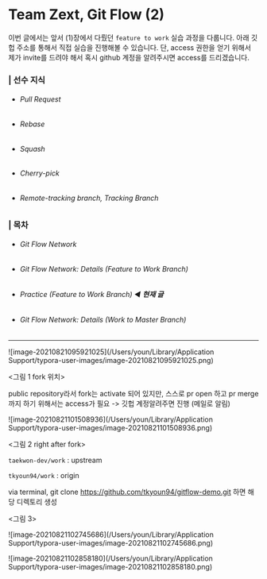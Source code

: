 # Team Zext, Git Flow (2) 

이번 글에서는 앞서 (1)장에서 다뤘던 `feature to work` 실습 과정을 다룹니다. 아래 깃헙 주소를 통해서 직접 실습을 진행해볼 수 있습니다. 단, access 권한을 얻기 위해서 제가 invite를 드려야 해서 혹시 github 계정을 알려주시면 access를 드리겠습니다. 

### | 선수 지식 

- ###### Pull Request 

- ###### Rebase

- ###### Squash

- ###### Cherry-pick

- ###### Remote-tracking branch, Tracking Branch

### | 목차

- ###### Git Flow Network 

- ###### Git Flow Network: Details (Feature to Work Branch) 

- ###### Practice (Feature to Work Branch) ◀︎ **현재 글**

- ###### Git Flow Network: Details (Work to Master Branch)

___

![image-20210821095921025](/Users/youn/Library/Application Support/typora-user-images/image-20210821095921025.png)

<그림 1 fork 위치> 

public repository라서 fork는 activate 되어 있지만, 스스로 pr open 하고 pr merge까지 하기 위해서는 access가 필요 -> 깃헙 계정알려주면 진행 (메일로 알림)

![image-20210821101508936](/Users/youn/Library/Application Support/typora-user-images/image-20210821101508936.png)

<그림 2 right after fork>

`taekwon-dev/work` : upstream

`tkyoun94/work` : origin 



via terminal, git clone https://github.com/tkyoun94/gitflow-demo.git 하면 해당 디렉토리 생성 

<그림 3> 

![image-20210821102745686](/Users/youn/Library/Application Support/typora-user-images/image-20210821102745686.png)

![image-20210821102858180](/Users/youn/Library/Application Support/typora-user-images/image-20210821102858180.png)

